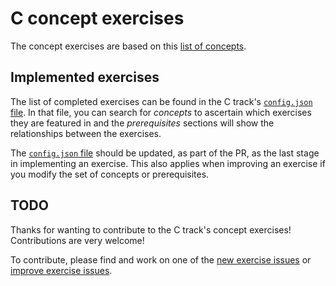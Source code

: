 # C concept exercises

The concept exercises are based on this [list of concepts][reference-shared].

## Implemented exercises

The list of completed exercises can be found in the C track's [`config.json` file][config-json]. In that file, you can search for _concepts_ to ascertain which exercises they are featured in and the _prerequisites_ sections will show the relationships between the exercises.

The [`config.json` file][config-json] should be updated, as part of the PR, as the last stage in implementing an exercise. This also applies when improving an exercise if you modify the set of concepts or prerequisites.

## TODO

Thanks for wanting to contribute to the C track's concept exercises! Contributions are very welcome!

To contribute, please find and work on one of the [new exercise issues][issues-new-exercise] or [improve exercise issues][issues-improve-exercise].

[reference-shared]: ../../reference/README.md
[issues-new-exercise]: https://github.com/exercism/v3/issues?utf8=%E2%9C%93&q=is%3Aopen+label%3Atrack%2Fc+label%3Atype%2Fnew-exercise+label%3Astatus%2Fhelp-wanted
[issues-improve-exercise]: https://github.com/exercism/v3/issues?utf8=%E2%9C%93&q=is%3Aopen+label%3Atrack%2Fc+label%3Atype%2Fimprove-exercise+label%3Astatus%2Fhelp-wanted
[config-json]: https://github.com/exercism/v3/blob/master/languages/c/config.json
